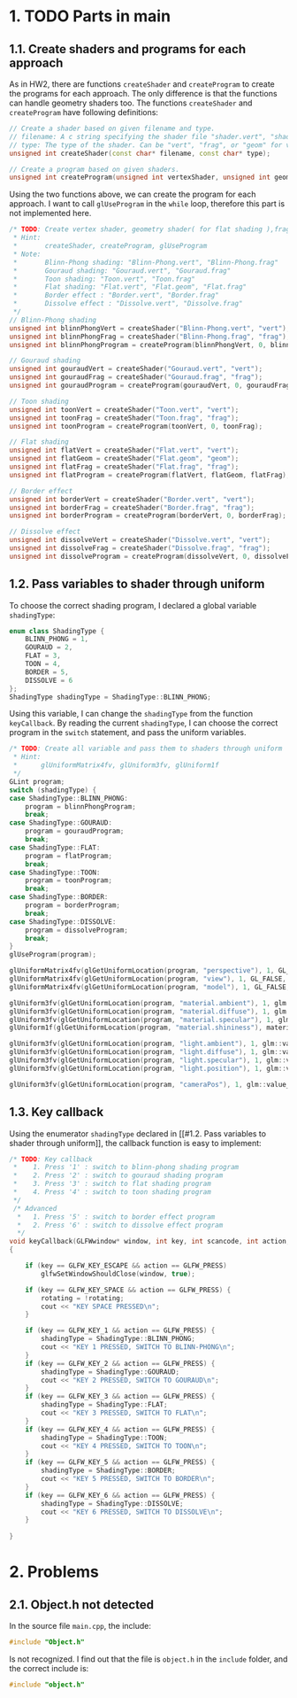 # 1. TODO Parts in main

## 1.1. Create shaders and programs for each approach

As in HW2, there are functions `createShader` and `createProgram` to create the programs for each approach. The only difference is that the functions can handle geometry shaders too. The functions `createShader` and `createProgram` have following definitions:

```c++
// Create a shader based on given filename and type.
// filename: A c string specifying the shader file "shader.vert", "shader.frag", or "shader.geom"
// type: The type of the shader. Can be "vert", "frag", or "geom" for vertex shader, fragment shader or geometry shader.
unsigned int createShader(const char* filename, const char* type);

// Create a program based on given shaders.
unsigned int createProgram(unsigned int vertexShader, unsigned int geometryShader, unsigned int fragmentShader);
```

Using the two functions above, we can create the program for each approach. I want to call `glUseProgram` in the `while` loop, therefore this part is not implemented here.

```c++
/* TODO: Create vertex shader, geometry shader( for flat shading ),fragment shader, shader program for each shading approach 
 * Hint:
 *       createShader, createProgram, glUseProgram
 * Note:
 *       Blinn-Phong shading: "Blinn-Phong.vert", "Blinn-Phong.frag"
 *       Gouraud shading: "Gouraud.vert", "Gouraud.frag"
 *		 Toon shading: "Toon.vert", "Toon.frag"
 *       Flat shading: "Flat.vert", "Flat.geom", "Flat.frag"
 *		 Border effect : "Border.vert", "Border.frag"
 *		 Dissolve effect : "Dissolve.vert", "Dissolve.frag"
 */
// Blinn-Phong shading
unsigned int blinnPhongVert = createShader("Blinn-Phong.vert", "vert");
unsigned int blinnPhongFrag = createShader("Blinn-Phong.frag", "frag");
unsigned int blinnPhongProgram = createProgram(blinnPhongVert, 0, blinnPhongFrag);

// Gouraud shading
unsigned int gouraudVert = createShader("Gouraud.vert", "vert");
unsigned int gouraudFrag = createShader("Gouraud.frag", "frag");
unsigned int gouraudProgram = createProgram(gouraudVert, 0, gouraudFrag);

// Toon shading
unsigned int toonVert = createShader("Toon.vert", "vert");
unsigned int toonFrag = createShader("Toon.frag", "frag");
unsigned int toonProgram = createProgram(toonVert, 0, toonFrag);

// Flat shading
unsigned int flatVert = createShader("Flat.vert", "vert");
unsigned int flatGeom = createShader("Flat.geom", "geom");
unsigned int flatFrag = createShader("Flat.frag", "frag");
unsigned int flatProgram = createProgram(flatVert, flatGeom, flatFrag);

// Border effect
unsigned int borderVert = createShader("Border.vert", "vert");
unsigned int borderFrag = createShader("Border.frag", "frag");
unsigned int borderProgram = createProgram(borderVert, 0, borderFrag);

// Dissolve effect
unsigned int dissolveVert = createShader("Dissolve.vert", "vert");
unsigned int dissolveFrag = createShader("Dissolve.frag", "frag");
unsigned int dissolveProgram = createProgram(dissolveVert, 0, dissolveFrag);
```

## 1.2. Pass variables to shader through uniform

To choose the correct shading program, I declared a global variable `shadingType`:

```c++
enum class ShadingType {
	BLINN_PHONG = 1,
	GOURAUD = 2,
	FLAT = 3,
	TOON = 4,
	BORDER = 5,
	DISSOLVE = 6
};
ShadingType shadingType = ShadingType::BLINN_PHONG;
```

Using this variable, I can change the `shadingType` from the function `keyCallback`. By reading the current `shadingType`, I can choose the correct program in the `switch` statement, and pass the uniform variables.

```c++
/* TODO: Create all variable and pass them to shaders through uniform
 * Hint:
 *		glUniformMatrix4fv, glUniform3fv, glUniform1f
 */
GLint program;
switch (shadingType) {
case ShadingType::BLINN_PHONG:
	program = blinnPhongProgram;
	break;
case ShadingType::GOURAUD:
	program = gouraudProgram;
	break;
case ShadingType::FLAT:
	program = flatProgram;
	break;
case ShadingType::TOON:
	program = toonProgram;
	break;
case ShadingType::BORDER:
	program = borderProgram;
	break;
case ShadingType::DISSOLVE:
	program = dissolveProgram;
	break;
}
glUseProgram(program);

glUniformMatrix4fv(glGetUniformLocation(program, "perspective"), 1, GL_FALSE, glm::value_ptr(perspective));
glUniformMatrix4fv(glGetUniformLocation(program, "view"), 1, GL_FALSE, glm::value_ptr(view));
glUniformMatrix4fv(glGetUniformLocation(program, "model"), 1, GL_FALSE, glm::value_ptr(model));

glUniform3fv(glGetUniformLocation(program, "material.ambient"), 1, glm::value_ptr(material.ambient));
glUniform3fv(glGetUniformLocation(program, "material.diffuse"), 1, glm::value_ptr(material.diffuse));
glUniform3fv(glGetUniformLocation(program, "material.specular"), 1, glm::value_ptr(material.specular));
glUniform1f(glGetUniformLocation(program, "material.shininess"), material.shininess);

glUniform3fv(glGetUniformLocation(program, "light.ambient"), 1, glm::value_ptr(light.ambient));
glUniform3fv(glGetUniformLocation(program, "light.diffuse"), 1, glm::value_ptr(light.diffuse));
glUniform3fv(glGetUniformLocation(program, "light.specular"), 1, glm::value_ptr(light.specular));
glUniform3fv(glGetUniformLocation(program, "light.position"), 1, glm::value_ptr(light.position));

glUniform3fv(glGetUniformLocation(program, "cameraPos"), 1, glm::value_ptr(cameraPos));
```

## 1.3. Key callback

Using the enumerator `shadingType` declared in [[#1.2. Pass variables to shader through uniform]], the callback function is easy to implement:

```c++
/* TODO: Key callback
 *    1. Press '1' : switch to blinn-phong shading program
 *    2. Press '2' : switch to gouraud shading program
 *    3. Press '3' : switch to flat shading program
 *    4. Press '4' : switch to toon shading program
 */
 /* Advanced
  *   1. Press '5' : switch to border effect program
  *	  2. Press '6' : switch to dissolve effect program
  */
void keyCallback(GLFWwindow* window, int key, int scancode, int action, int mods)
{

	if (key == GLFW_KEY_ESCAPE && action == GLFW_PRESS)
		glfwSetWindowShouldClose(window, true);

	if (key == GLFW_KEY_SPACE && action == GLFW_PRESS) {
		rotating = !rotating;
		cout << "KEY SPACE PRESSED\n";
	}

	if (key == GLFW_KEY_1 && action == GLFW_PRESS) {
		shadingType = ShadingType::BLINN_PHONG;
		cout << "KEY 1 PRESSED, SWITCH TO BLINN-PHONG\n";
	}
	if (key == GLFW_KEY_2 && action == GLFW_PRESS) {
		shadingType = ShadingType::GOURAUD;
		cout << "KEY 2 PRESSED, SWITCH TO GOURAUD\n";
	}
	if (key == GLFW_KEY_3 && action == GLFW_PRESS) {
		shadingType = ShadingType::FLAT;
		cout << "KEY 3 PRESSED, SWITCH TO FLAT\n";
	}
	if (key == GLFW_KEY_4 && action == GLFW_PRESS) {
		shadingType = ShadingType::TOON;
		cout << "KEY 4 PRESSED, SWITCH TO TOON\n";
	}
	if (key == GLFW_KEY_5 && action == GLFW_PRESS) {
		shadingType = ShadingType::BORDER;
		cout << "KEY 5 PRESSED, SWITCH TO BORDER\n";
	}
	if (key == GLFW_KEY_6 && action == GLFW_PRESS) {
		shadingType = ShadingType::DISSOLVE;
		cout << "KEY 6 PRESSED, SWITCH TO DISSOLVE\n";
	}
		
}
```

# 2. Problems

## 2.1. Object.h not detected

In the source file `main.cpp`, the include:

```c++
#include "Object.h"
```

Is not recognized. I find out that the file is `object.h` in the `include` folder, and the correct include is:

```c++
#include "object.h"
```